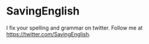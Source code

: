 SavingEnglish
============
I fix your spelling and grammar on twitter. Follow me at https://twitter.com/SavingEnglish.